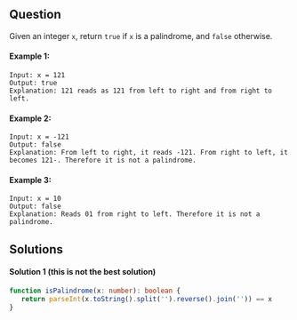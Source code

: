 ## Question
Given an integer `x`, return `true` if `x` is a palindrome, and `false` otherwise.

#### Example 1:
```
Input: x = 121
Output: true
Explanation: 121 reads as 121 from left to right and from right to left.
```

#### Example 2:
```
Input: x = -121
Output: false
Explanation: From left to right, it reads -121. From right to left, it becomes 121-. Therefore it is not a palindrome.
```

#### Example 3:
```
Input: x = 10
Output: false
Explanation: Reads 01 from right to left. Therefore it is not a palindrome.
```

## Solutions

#### Solution 1 (this is not the best solution)
```ts
function isPalindrome(x: number): boolean {
   return parseInt(x.toString().split('').reverse().join('')) == x
}
```
